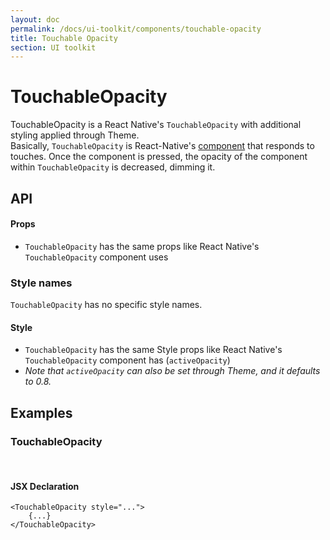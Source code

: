 ```yaml
---
layout: doc
permalink: /docs/ui-toolkit/components/touchable-opacity
title: Touchable Opacity
section: UI toolkit
---
```


# TouchableOpacity

TouchableOpacity is a React Native's `TouchableOpacity` with additional styling applied through Theme.  
Basically, `TouchableOpacity` is React-Native's [component](https://facebook.github.io/react-native/docs/touchableopacity.html "React Native TouchableOpacity component documentation") that responds to touches. Once the component is pressed, the opacity of the component within `TouchableOpacity` is decreased, dimming it.

## API

#### Props

* `TouchableOpacity` has the same props like React Native's `TouchableOpacity` component uses

### Style names

`TouchableOpacity` has no specific style names.

#### Style

* `TouchableOpacity` has the same Style props like React Native's `TouchableOpacity` component has (`activeOpacity`)
* _Note that `activeOpacity` can also be set through Theme, and it defaults to 0.8._

## Examples

### TouchableOpacity
<br />

#### JSX Declaration
```JSX
<TouchableOpacity style="...">
    {...}
</TouchableOpacity>
```
